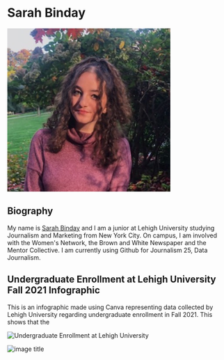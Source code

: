 # Sarah Binday

![Profile Pic](https://github.com/sarahbinday/sarahbinday.github.io/blob/main/1609876080956.jpg?raw=true)

## Biography
My name is [Sarah Binday](https://www.linkedin.com/in/sarah-binday/) and I am a junior at Lehigh University studying Journalism and Marketing from New York City. On campus, I am involved with the Women's Network, the Brown and White Newspaper and the Mentor Collective. I am currently using Github for Journalism 25, Data Journalism. 

## Undergraduate Enrollment at Lehigh University Fall 2021 Infographic 
This is an infographic made using Canva representing data collected by Lehigh University regarding undergraduate enrollment in Fall 2021. This shows that the 

![Undergraduate Enrollment at Lehigh University](https://github.com/sarahbinday/sarahbinday.github.io/blob/main/Undergraduate%20Enrollment%20at%20Lehigh%20University.png?raw=true)


<img src="https://github.com/sarahbinday/sarahbinday.github.io/blob/main/Undergraduate%20Enrollment%20at%20Lehigh%20University.png?raw=true" alt="image title" width="200"/>

